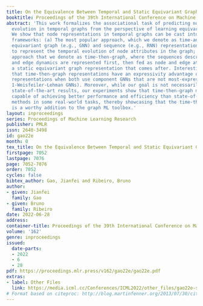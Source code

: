 ```yaml
---
title: On the Equivalence Between Temporal and Static Equivariant Graph Representations
booktitle: Proceedings of the 39th International Conference on Machine Learning
abstract: 'This work formalizes the associational task of predicting node attribute
  evolution in temporal graphs from the perspective of learning equivariant representations.
  We show that node representations in temporal graphs can be cast into two distinct
  frameworks: (a) The most popular approach, which we denote as time-and-graph, where
  equivariant graph (e.g., GNN) and sequence (e.g., RNN) representations are intertwined
  to represent the temporal evolution of node attributes in the graph; and (b) an
  approach that we denote as time-then-graph, where the sequences describing the node
  and edge dynamics are represented first, then fed as node and edge attributes into
  a static equivariant graph representation that comes after. Interestingly, we show
  that time-then-graph representations have an expressivity advantage over time-and-graph
  representations when both use component GNNs that are not most-expressive (e.g.,
  1-Weisfeiler-Lehman GNNs). Moreover, while our goal is not necessarily to obtain
  state-of-the-art results, our experiments show that time-then-graph methods are
  capable of achieving better performance and efficiency than state-of-the-art time-and-graph
  methods in some real-world tasks, thereby showcasing that the time-then-graph framework
  is a worthy addition to the graph ML toolbox.'
layout: inproceedings
series: Proceedings of Machine Learning Research
publisher: PMLR
issn: 2640-3498
id: gao22e
month: 0
tex_title: On the Equivalence Between Temporal and Static Equivariant Graph Representations
firstpage: 7052
lastpage: 7076
page: 7052-7076
order: 7052
cycles: false
bibtex_author: Gao, Jianfei and Ribeiro, Bruno
author:
- given: Jianfei
  family: Gao
- given: Bruno
  family: Ribeiro
date: 2022-06-28
address:
container-title: Proceedings of the 39th International Conference on Machine Learning
volume: '162'
genre: inproceedings
issued:
  date-parts:
  - 2022
  - 6
  - 28
pdf: https://proceedings.mlr.press/v162/gao22e/gao22e.pdf
extras:
- label: Other Files
  link: https://media.icml.cc/Conferences/ICML2022/other_files/gao22e-supp.zip
# Format based on citeproc: http://blog.martinfenner.org/2013/07/30/citeproc-yaml-for-bibliographies/
---
```

